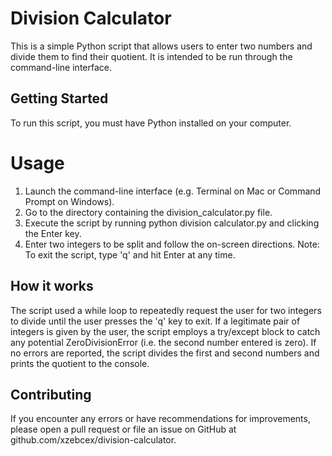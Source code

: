 # Division Calculator
This is a simple Python script that allows users to enter two numbers and divide them to find their quotient. It is intended to be run through the command-line interface.

## Getting Started
To run this script, you must have Python installed on your computer.

# Usage
1.	Launch the command-line interface (e.g. Terminal on Mac or Command Prompt on Windows).
2.	Go to the directory containing the division_calculator.py file.
3.	Execute the script by running python division calculator.py and clicking the Enter key.
4.	Enter two integers to be split and follow the on-screen directions.
Note: To exit the script, type 'q' and hit Enter at any time.

## How it works
The script used a while loop to repeatedly request the user for two integers to divide until the user presses the 'q' key to exit. If a legitimate pair of integers is given by the user, the script employs a try/except block to catch any potential ZeroDivisionError (i.e. the second number entered is zero). If no errors are reported, the script divides the first and second numbers and prints the quotient to the console.

## Contributing
If you encounter any errors or have recommendations for improvements, please open a pull request or file an issue on GitHub at github.com/xzebcex/division-calculator.
